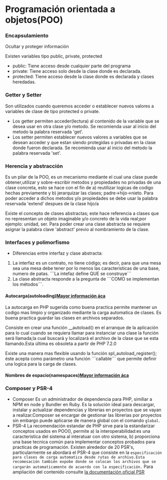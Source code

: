 # Programación orientada a objetos(POO)
### Encapsulamiento
Ocultar y proteger información

Existen variables tipo public, private, protected
* public: Tiene acceso desde cualquier parte del programa
* private: Tiene acceso solo desde la clase donde es declarada.
* protected: Tiene acceso desde la clase donde es declarada y clases heredadas.

### Getter y Setter
Son utilizados cuando queremos acceder o establecer nuevos valores a variables de clase de tipo protected o private.
- Los getter permiten acceder(lectura) al contenido de la variable que se desea usar en otra clase y/o metodo.
Se recomienda usar al inicio del metodo la palabra reservada 'get'.
- Los setter permiten establecer nuevos valores a variables que se desean acceder y que estan siendo protegidas o privadas en la clase donde fueron declarada.
Se recomienda usar al inicio del metodo la palabra reservada 'set'.

### Herencia y abstracción
Es un pilar de la POO, es un mecanismo mediante el cual una clase puede obtener,utilizar y sobre-escribir metodos y propiedades no privadas de una clase concreta, esto se hace con el fin de a) reutilizar logicas de codigo hechas previamente y b) jerarquizar las clases; padre->hijo->nieto.
Para poder acceder a dichos metodos y/o propiedades se debe usar la palabra reservada 'extend' despues de la clase hijo/a

Existe el concepto de clases abstractas; este hace referencia a clases que no representan un objeto imaginable y/o concreto de la vida real;por ejemplo: unidad, ser.
Para poder crear una clase abstracta se requiere asignar la palabra clave 'abstract' previo al nombramiento de la clase.

### Interfaces y polimorfismo

* Diferencias entre interfaz y clase abstracta:
1. La interfaz es un contrato, no tiene código; es decir, para que una mesa sea una mesa debe tener por lo menos las caracteristicas de una base, numero de patas.
´´´La intefaz define QUE se construye´´´
2. La clase abstracta responde a la pregunta de ´´´COMO se implementan los métodos´´´.

#### Autocarga(autoloading)[Mayor información áca](https://www.php.net/manual/es/language.oop5.autoload.php)
La autocarga en PHP sugerida como buena practica permite mantener un codigo mas limpio y organizado mediante la carga automatica de clases. Es buena practica guardar las clases en archivos separados.

Consiste en crear una función __autoload() en el arranque de la aplicación para lo cual cuando se requiera llamar para instanciar una clase la función será llamada;la cual buscará y localizará el archivo de la clase que se esta llamando.Esta última es obsoleta a partir de PHP 7.2.0

Existe una manera mas flexible usando la función spl_autoload_register(); éste acepta como parámetro una función ´´´callable´´´ que permite definir una logica para la carga de clases.

#### Nombres de espacio(namespaces)[Mayor información áca](https://www.php.net/manual/es/language.namespaces.basics.php)

### Composer y PSR-4
* Composer
Es un administrador de dependencia para PHP, similiar a NPM en node y Bundler en Ruby. Es la solución ideal para descargar, instalar y actualizar dependencias y librerias en proyectos que se vayan a realizar.Composer se encargar de gestionar las librerias por proyectos sin embargo puede aplicarse de manera global con el comando ````global````.
* PSR-4
La recomendación estandar de PHP sirve para la estandarizar conceptos usados en POO(), permite a) la interoperabilidad:es una caracteristica del sistema al interatuar con otro sistema, b) proporciona una base tecnica común para implementar conceptos probados para practicas de programación.
Existen alrededor de 20 PSR's, particularmente se abordará el PSR-4 que consiste en la ````especificación para clases de carga automatica desde rutas de archivo.Esta recomesación también expobe donde se colocan los archivos que se cargarán automaticamente de acuerdo con la especificación.```` Para ampliación del contenido consulte [la documentación oficial PSR](https://www.php-fig.org/psr/psr-4/)











